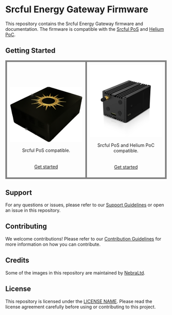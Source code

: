 # Srcful Energy Gateway Firmware

This repository contains the Srcful Energy Gateway firmware and documentation. The firmware is compatible with the [Srcful PoS](https://docs.srcful.io/getting-started/using#proof-of-source) and [Helium PoC](https://docs.helium.com/iot/proof-of-coverage/).

## Getting Started

<div align="center" width="100%">
<center>
  <table style="border-collapse: collapse" width="150%">
    <tr>
      <td
        valign="top"
        width="50%"
        style="border: 5px solid grey; padding: 10px"
      >
        <center>
        <br /><br /><br /><br />
          <img
            src="resources/egw.png"
            alt="Srcful Gateway"
            style="width=50% height=50%"
          /><br />
          <p align="center">
            Srcful PoS compatible.<br /><br /><br />
            <a href="diy.md">Get started</a>
          </p>
        </center>
      </td>
      <td
        valign="top"
        width="50%"
        style="border: 5px solid grey; padding: 10px"
      >
        <center>
          <img
            src="resources/rak.png"
            alt="RAK Hotspot V2"
            style="width=50% height=50%"
          /><br />
          <p align="center">
            Srcful PoS and Helium PoC compatible.<br /><br /><br />
            <a href="diy-oss.md">Get started</a>
          </p>
        </center>
      </td>
    </tr>
  </table>
</center>
</div>

## Support

For any questions or issues, please refer to our [Support Guidelines](#) or open an issue in this repository.

## Contributing

We welcome contributions! Please refer to our [Contribution Guidelines](#) for more information on how you can contribute.

## Credits

Some of the images in this repository are maintained by [NebraLtd](https://github.com/NebraLtd/helium-miner-software).

## License

This repository is licensed under the [LICENSE NAME](#). Please read the license agreement carefully before using or contributing to this project.
